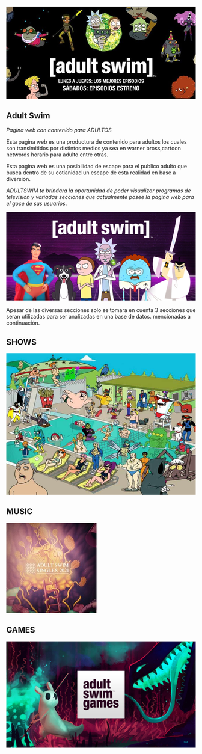 ![IMAGEN PAGINA WEB](https://github.com/LOBOSJOCELYN/miprimer.repositorio/blob/main/Warner-Channel.jpg)
## Adult Swim
_Pagina web con contenido para_  *ADULTOS*

Esta pagina web es una productura de contenido para adultos los cuales son transimitidos
por distintos medios ya sea en warner bross,cartoon networds horario para adulto entre otras.

Esta pagina web es una posibilidad de escape para el publico adulto que busca dentro de su cotianidad
un escape de esta realidad en base a diversion.

*ADULTSWIM*
_te brindara la oportunidad de poder visualizar programas de television y variadas secciones
que actualmente posee la pagina web para el goce de sus usuarios_.

![IMAGEN PAGINA WEB](https://github.com/LOBOSJOCELYN/miprimer.repositorio/blob/main/ADULT.jpg)

Apesar de las diversas secciones solo se tomara en cuenta  3 secciones que seran utilizadas para ser analizadas en una base de datos.
mencionadas a continuación.

## SHOWS
![IMAGEN PAGINA WEB](https://github.com/LOBOSJOCELYN/miprimer.repositorio/blob/main/shows.jpg)



## MUSIC

![IMAGEN PAGINA WEB](https://github.com/LOBOSJOCELYN/miprimer.repositorio/blob/main/music.jpg)


## GAMES
![IMAGEN PAGINA WEB](https://github.com/LOBOSJOCELYN/miprimer.repositorio/blob/main/games.jpg)
